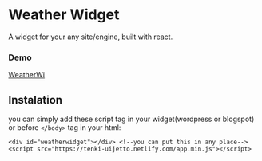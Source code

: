 # Weather Widget
A widget for your any site/engine, built with react.

### Demo
[WeatherWi](https://tenki-uijetto.netlify.com/)

## Instalation
you can simply add these script tag in your widget(wordpress or blogspot) or before `</body>` tag in your html:

    <div id="weatherwidget"></div> <!--you can put this in any place-->
    <script src="https://tenki-uijetto.netlify.com/app.min.js"></script>
